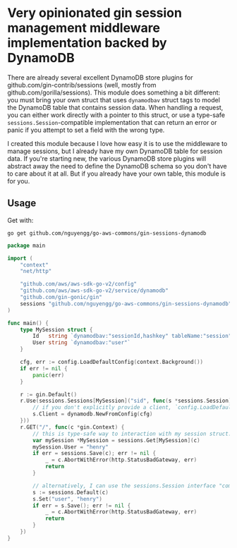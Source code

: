# Very opinionated gin session management middleware implementation backed by DynamoDB

There are already several excellent DynamoDB store plugins for github.com/gin-contrib/sessions (well, mostly from
github.com/gorilla/sessions). This module does something a bit different: you must bring your own struct that uses
`dynamodbav` struct tags to model the DynamoDB table that contains session data. When handling a request, you can either
work directly with a pointer to this struct, or use a type-safe `sessions.Session`-compatible implementation that can
return an error or panic if you attempt to set a field with the wrong type.

I created this module because I love how easy it is to use the middleware to manage sessions, but I already have my own
DynamoDB table for session data. If you're starting new, the various DynamoDB store plugins will abstract away the need
to define the DynamoDB schema so you don't have to care about it at all. But if you already have your own table, this
module is for you.

## Usage

Get with:

```shell
go get github.com/nguyengg/go-aws-commons/gin-sessions-dynamodb
```

```go
package main

import (
	"context"
	"net/http"

	"github.com/aws/aws-sdk-go-v2/config"
	"github.com/aws/aws-sdk-go-v2/service/dynamodb"
	"github.com/gin-gonic/gin"
	sessions "github.com/nguyengg/go-aws-commons/gin-sessions-dynamodb"
)

func main() {
	type MySession struct {
		Id   string `dynamodbav:"sessionId,hashkey" tableName:"session"`
		User string `dynamodbav:"user"`
	}

	cfg, err := config.LoadDefaultConfig(context.Background())
	if err != nil {
		panic(err)
	}

	r := gin.Default()
	r.Use(sessions.Sessions[MySession]("sid", func(s *sessions.Session) {
		// if you don't explicitly provide a client, `config.LoadDefaultConfig` is used similar to this example.
		s.Client = dynamodb.NewFromConfig(cfg)
	}))
	r.GET("/", func(c *gin.Context) {
		// this is type-safe way to interaction with my session struct.
		var mySession *MySession = sessions.Get[MySession](c)
		mySession.User = "henry"
		if err = sessions.Save(c); err != nil {
			_ = c.AbortWithError(http.StatusBadGateway, err)
			return
		}

		// alternatively, I can use the sessions.Session interface "compatible" with gin and gorilla.
		s := sessions.Default(c)
		s.Set("user", "henry")
		if err = s.Save(); err != nil {
			_ = c.AbortWithError(http.StatusBadGateway, err)
			return
		}
	})
}

```
